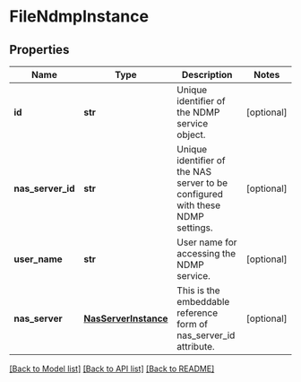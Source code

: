 # FileNdmpInstance

## Properties
Name | Type | Description | Notes
------------ | ------------- | ------------- | -------------
**id** | **str** | Unique identifier of the NDMP service object. | [optional] 
**nas_server_id** | **str** | Unique identifier of the NAS server to be configured with these NDMP settings. | [optional] 
**user_name** | **str** | User name for accessing the NDMP service. | [optional] 
**nas_server** | [**NasServerInstance**](NasServerInstance.md) | This is the embeddable reference form of nas_server_id attribute. | [optional] 

[[Back to Model list]](../README.md#documentation-for-models) [[Back to API list]](../README.md#documentation-for-api-endpoints) [[Back to README]](../README.md)


